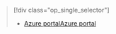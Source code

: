 > [!div class="op_single_selector"]
> * [<span data-ttu-id="7421f-101">Azure portal</span><span class="sxs-lookup"><span data-stu-id="7421f-101">Azure portal</span></span>](../articles/storage/common/storage-e2e-troubleshooting.md)
> 
> 

